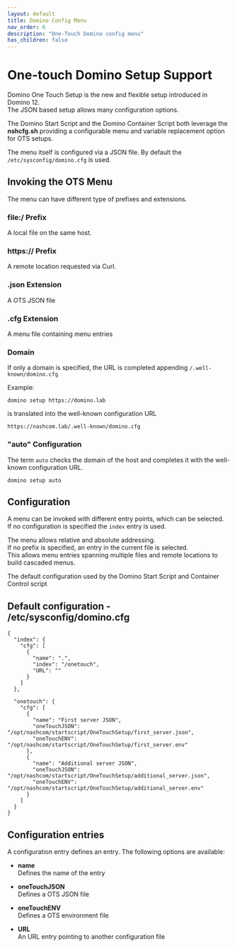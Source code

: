 ```yaml
---
layout: default
title: Domino Config Menu
nav_order: 6
description: "One-Touch Domino config menu"
has_children: false
---
```


# One-touch Domino Setup Support

Domino One Touch Setup is the new and flexible setup introduced in Domino 12.  
The JSON based setup allows many configuration options.

The Domino Start Script and the Domino Container Script both leverage the **nshcfg.sh** providing a configurable menu and variable replacement option for OTS setups.

The menu itself is configured via a JSON file. By default the `/etc/sysconfig/domino.cfg` is used.  


## Invoking the OTS Menu

The menu can have different type of prefixes and extensions.

### file:/ Prefix

A local file on the same host.

### https:// Prefix

A remote location requested via Curl.

### .json Extension

A OTS JSON file

### .cfg Extension

A menu file containing menu entries

### Domain

If only a domain is specified, the URL is completed appending `/.well-known/domino.cfg`

Example:

```
domino setup https://domino.lab
```

is translated into the well-known configuration URL

```
https://nashcom.lab/.well-known/domino.cfg
```


### "auto" Configuration

The term `auto` checks the domain of the host and completes it with the well-known configuration URL.

```
domino setup auto
```

## Configuration

A menu can be invoked with different entry points, which can be selected.  
If no configuration is specified the `index` entry is used.

The menu allows relative and absolute addressing.  
If no prefix is specified, an entry in the current file is selected.  
This allows menu entries spanning multiple files and remote locations to build cascaded menus.

The default configuration used by the Domino Start Script and Container Control script 

## Default configuration - /etc/sysconfig/domino.cfg

```
{
  "index": {
    "cfg": [
      {
        "name": ".",
        "index": "/onetouch",
        "URL": ""
      }
    ]
  },

  "onetouch": {
    "cfg": [
      {
        "name": "First server JSON",
        "oneTouchJSON": "/opt/nashcom/startscript/OneTouchSetup/first_server.json",
        "oneTouchENV": "/opt/nashcom/startscript/OneTouchSetup/first_server.env"
      },
      {
        "name": "Additional server JSON",
        "oneTouchJSON": "/opt/nashcom/startscript/OneTouchSetup/additional_server.json",
        "oneTouchENV": "/opt/nashcom/startscript/OneTouchSetup/additional_server.env"
      }
    ]
  }
}
```

## Configuration entries

A configuration entry defines an entry. The following options are available:

- **name**  
  Defines the name of the entry
  
- **oneTouchJSON**  
  Defines a OTS JSON file
  
- **oneTouchENV**  
  Defines a OTS environment file
  
- **URL**  
  An URL entry pointing to another configuration file
